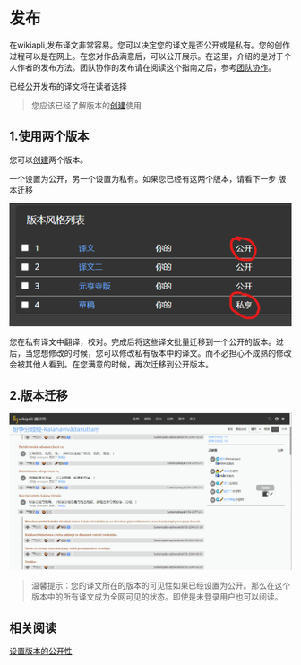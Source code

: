 # 发布

在wikiapli,发布译文非常容易。您可以决定您的译文是否公开或是私有。您的创作过程可以是在网上。在您对作品满意后，可以公开展示。在这里，介绍的是对于个人作者的发布方法。团队协作的发布请在阅读这个指南之后，参考[团队协作](../cooperation/readme.md)。

已经公开发布的译文将在读者选择

>您应该已经了解版本的[创建](../channel/create.md)使用

## 1.使用两个版本

您可以[创建](../channel/create.md)两个版本。

一个设置为公开，另一个设置为私有。如果您已经有这两个版本，请看下一步 版本迁移

![创建两个版本](../.gitbook/assets/two-channel.png)

您在私有译文中翻译，校对。完成后将这些译文批量迁移到一个公开的版本。过后，当您想修改的时候，您可以修改私有版本中的译文。而不必担心不成熟的修改会被其他人看到。在您满意的时候，再次迁移到公开版本。

## 2.版本迁移

![版本迁移](../.gitbook/assets/channel_copy.gif)

>温馨提示：您的译文所在的版本的可见性如果已经设置为公开。那么在这个版本中的所有译文成为全网可见的状态。即使是未登录用户也可以阅读。

## 相关阅读

[设置版本的公开性](../channel/public.md)


